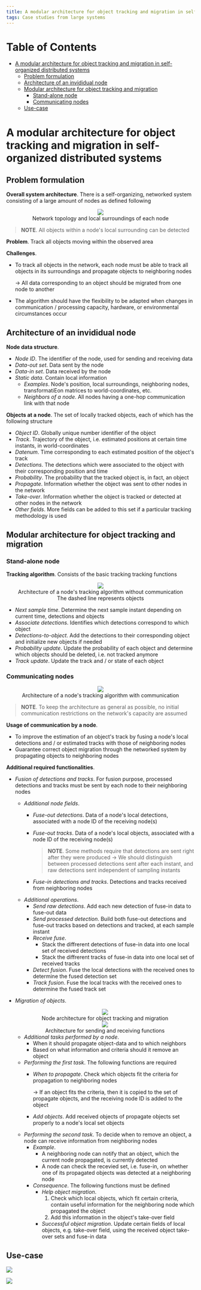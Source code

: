 ```yaml
---
title: A modular architecture for object tracking and migration in self-organized distributed systems
tags: Case studies from large systems
---
```


<!-- TOC titleSize:1 tabSpaces:2 depthFrom:1 depthTo:6 withLinks:1 updateOnSave:1 orderedList:0 skip:0 title:1 charForUnorderedList:* -->
# Table of Contents
* [A modular architecture for object tracking and migration in self-organized distributed systems](#a-modular-architecture-for-object-tracking-and-migration-in-self-organized-distributed-systems)
  * [Problem formulation](#problem-formulation)
  * [Architecture of an invididual node](#architecture-of-an-invididual-node)
  * [Modular architecture for object tracking and migration](#modular-architecture-for-object-tracking-and-migration)
    * [Stand-alone node](#stand-alone-node)
    * [Communicating nodes](#communicating-nodes)
  * [Use-case](#use-case)
<!-- /TOC -->

# A modular architecture for object tracking and migration in self-organized distributed systems
## Problem formulation
**Overall system architecture**. There is a self-organizing, networked system consisting of a large amount of nodes as defined following

<div style="text-align:center">
    <img src="/media/kZ6zq2d.png">
    <figcaption>Network topology and local surroundings of each node</figcaption>
</div>

>**NOTE**. All objects within a node's local surrounding can be detected

**Problem**. Track all objects moving within the observed area

**Challenges**.
* To track all objects in the network, each node must be able to track all objects in its surroundings and propagate objects to neighboring nodes

    $\to$ All data corresponding to an object should be migrated from one node to another
* The algorithm should have the flexibility to be adapted when changes in communication / processing capacity, hardware, or environmental circumstances occur

## Architecture of an invididual node
**Node data structure**.
* *Node ID*. The identifier of the node, used for sending and receiving data
* *Data-out set*. Data sent by the node
* *Data-in set*. Data received by the node
* *Static data*. Contain local information
    * *Examples*. Node's position, local surroundings, neighboring nodes, transformatiEon matrices to world-coordinates, etc.
    * *Neighbors of a node*. All nodes having a one-hop communication link with that node

**Objects at a node**. The set of locally tracked objects, each of which has the following structure
* *Object ID*. Globally unique number identifier of the object
* *Track*. Trajectory of the object, i.e. estimated positions at certain time instants, in world-coordinates
* *Datenum*. Time corresponding to each estimated position of the object's track
* *Detections*. The detections which were associated to the object with their corresponding position and time
* *Probability*. The probability that the tracked object is, in fact, an object
* *Propagate*. Information whether the object was sent to other nodes in the network
* *Take-over*. Information whether the object is tracked or detected at other nodes in the network
* *Other fields*. More fields can be added to this set if a particular tracking methodology is used

## Modular architecture for object tracking and migration
### Stand-alone node
**Tracking algorithm**. Consists of the basic tracking tracking functions

<div style="text-align:center">
    <img src="/media/mGA3R5q.png">
    <figcaption>Architecture of a node's tracking algorithm without communication</figcaption>
    <figcaption>The dashed line represents objects</figcaption>
</div>

* *Next sample time*. Determine the next sample instant depending on current time, detections and objects
* *Associate detections*. Identifies which detections correspond to which object
* *Detections-to-object*. Add the detections to their corresponding object and initialize new objects if needed
* *Probability update*. Update the probability of each object and determine which objects should be deleted, i.e. not tracked anymore
* *Track update*. Update the track and / or state of each object

### Communicating nodes

<div style="text-align:center">
    <img src="/media/Kf7BunG.png">
    <figcaption>Architecture of a node's tracking algorithm with communication</figcaption>
</div>

>**NOTE**. To keep the architecture as general as possible, no initial communication restrictions on the network's capacity are assumed

**Usage of communication by a node**.
* To improve the estimation of an object's track by fusing a node's local detections and / or estimated tracks with those of neighboring nodes
* Guarantee correct object migration through the networked system by propagating objects to neighboring nodes

**Additional required functionalities**.
* *Fusion of detections and tracks*. For fusion purpose, processed detections and tracks must be sent by each node to their neighboring nodes
    * *Additional node fields*.
        * *Fuse-out detections*. Data of a node's local detections, associated with a node ID of the receiving node(s)
        * *Fuse-out tracks*. Data of a node's local objects, associated with a node ID of the receiving node(s)

            >**NOTE**. Some methods require that detections are sent right after they were produced
            >$\to$ We should distinguish between processed detections sent after each instant, and raw detections sent independent of sampling instants

        * *Fuse-in detections and tracks*. Detections and tracks received from neighboring nodes
    * *Additional operations*.
        * *Send raw detections*. Add each new detection of fuse-in data to fuse-out data
        * *Send processed detection*. Build both fuse-out detections and fuse-out tracks based on detections and tracked, at each sample instant
        * *Receive fuse*.
            * Stack the diffrerent detections of fuse-in data into one local set of received detections
            * Stack the diffrerent tracks of fuse-in data into one local set of received tracks
        * *Detect fusion*. Fuse the local detections with the received ones to determine the fused detection set
        * *Track fusion*. Fuse the local tracks with the received ones to determine the fused track set
* *Migration of objects*.

    <div style="text-align:center">
        <img src="/media/LdpnPsr.png">
        <figcaption>Node architecture for object tracking and migration</figcaption>
    </div>

    <div style="text-align:center">
        <img src="/media/4sVEYhL.png">
        <figcaption>Architecture for sending and receiving functions</figcaption>
    </div>

    * *Additional tasks performed by a node*.
        * When it should propagate object-data and to which neighbors
        * Based on what information and criteria should it remove an object
    * *Performing the first task*. The following functions are required
        * *When to propagate*. Check which objects fit the criteria for propagation to neighboring nodes

            $\to$ If an object fits the criteria, then it is copied to the set of propagate objects, and the receiving node ID is added to the object
        * *Add objects*. Add received objects of propagate objects set properly to a node's local set objects
    * *Performing the second task*. To decide when to remove an object, a node can receive information from neighboring nodes
        * *Example*.
            * A neighboring node can notify that an object, which the current node propagated, is currently detected
            *  A node can check the recevied set, i.e. fuse-in, on whether one of its propagated objects was detected at a neighboring node
        *  *Consequence*. The following functions must be defined
            *  *Help object migration*.
                1. Check which local objects, which fit certain criteria, contain useful information for the neighboring node which propagated the object
                2. Add this information in the object's take-over field
            * *Successful object migration*. Update certain fields of local objects, e.g. take-over field, using the received object take-over sets and fuse-in data

## Use-case

![](/media/kcV9Dna.png)

![](/media/zEKW9tR.png)
